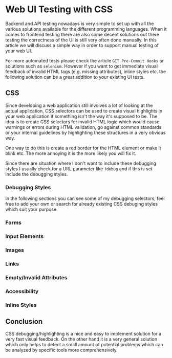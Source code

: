 # Web UI Testing with CSS

Backend and API testing nowadays is very simple to set up with all the various solutions available for the different programming languages. When it comes to frontend testing there are also some decent solutions out there testing the correctness of the UI is still very often done manually. In this article we will discuss a simple way in order to support manual testing of your web UI.

For more automated tests please check the article `GIT Pre-Commit Hooks` or solutions such as `selenium`. However if you want to get immediate visual feedback of invalid HTML tags (e.g. missing attributes), inline styles etc. the following solution can be a great addition to your existing UI tests.

## CSS

Since developing a web application still involves a lot of looking at the actual application, CSS selectors can be used to create visual highlights in your web application if something isn't the way it's supposed to be. The idea is to create CSS selectors for invalid HTML logic which would cause warnings or errors during HTML validation, go against common standards or your internal guidelines by highlighting these structures in a very obvious way.

One way to do this is create a red border for the HTML element or make it blink etc. The more annoying it is the more likely you will fix it.

Since there are situation where I don't want to include these debugging styles I usually check for a URL parameter like `?debug` and if this is set include the debugging styles.

### Debugging Styles

In the following sections you can see some of my debugging selectors, feel free to add your own or search for already existing CSS debuging styles which suit your purpose.

### Forms

### Input Elements

### Images

### Links

### Empty/Invalid Attributes

### Accessibility

### Inline Styles

### 

## Conclusion

CSS debugging/highlighting is a nice and easy to implement solution for a very fast visual feedback. On the other hand it is a very general solution which only helps to detect a small amount of potential problems which can be analyzed by specific tools more comprehensively.
